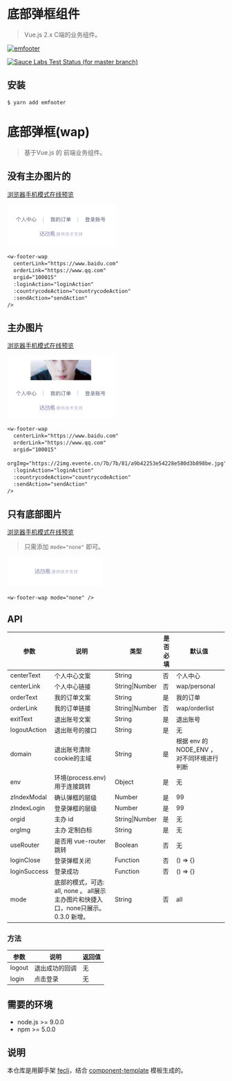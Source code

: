 # 底部弹框组件

> Vue.js 2.x C端的业务组件。

[![emfooter](https://img.shields.io/npm/v/emfooter.svg?style=flat-square)](https://www.npmjs.org/package/emfooter)

[![Sauce Labs Test Status (for master branch)](https://badges.herokuapp.com/browsers?googlechrome=7&firefox=7&microsoftedge=10&iexplore=9&safari=10.10)](https://saucelabs.com/u/_wmhilton)

## 安装

```
$ yarn add emfooter
```

# 底部弹框(wap)
> 基于Vue.js 的 前端业务组件。

## 没有主办图片的

[浏览器手机模式在线预览](https://output.jsbin.com/zecepul)

![只有底部图片](./img/img1.png)

``` vue
<w-footer-wap
  centerLink="https://www.baidu.com"
  orderLink="https://www.qq.com"
  orgid="100015"
  :loginAction="loginAction"
  :countrycodeAction="countrycodeAction"
  :sendAction="sendAction"
/>
```

## 主办图片

[浏览器手机模式在线预览](https://output.jsbin.com/cetuwip)

![只有底部图片](./img/img2.png)

``` vue
<w-footer-wap
  centerLink="https://www.baidu.com"
  orderLink="https://www.qq.com"
  orgid="100015"
  orgImg="https://2img.evente.cn/7b/7b/81/a9b42253e54228e580d3b898be.jpg"
  :loginAction="loginAction"
  :countrycodeAction="countrycodeAction"
  :sendAction="sendAction"
/>
```

## 只有底部图片

[浏览器手机模式在线预览](https://output.jsbin.com/jeferij)

> 只需添加 `mode="none"` 即可。

![只有底部图片](./img/img3.png)

``` vue
<w-footer-wap mode="none" />
```

## API

<table>
  <thead>
    <tr><th>参数</th><th>说明</th><th>类型</th><th>是否必填</th><th>默认值</th></tr>
  </thead>
  <tbody>
    <tr><td>centerText</td><td>个人中心文案</td><td>String</td><td>否</td><td>个人中心</td></tr>
    <tr><td>centerLink</td><td>个人中心链接</td><td>String|Number</td><td>否</td><td>wap/personal</td></tr>
    <tr><td>orderText</td><td>我的订单文案</td><td>String</td><td>是</td><td>我的订单</td></tr>
    <tr><td>orderLink</td><td>我的订单链接</td><td>String|Number</td><td>否</td><td>wap/orderlist</td></tr>
    <tr><td>exitText</td><td>退出账号文案</td><td>String</td><td>是</td><td>退出账号</td></tr>
    <tr><td>logoutAction</td><td>退出账号的接口</td><td>String</td><td>是</td><td>无</td></tr>
    <tr><td>domain</td><td>退出账号清除cookie的主域</td><td>String</td><td>是</td><td>根据 env 的 NODE_ENV ，对不同环境进行判断</td></tr>
    <tr><td>env</td><td>环境(process.env)用于连接跳转</td><td>Object</td><td>是</td><td>无</td></tr>
    <tr><td>zIndexModal</td><td>确认弹框的层级</td><td>Number</td><td>是</td><td>99</td></tr>
    <tr><td>zIndexLogin</td><td>登录弹框的层级</td><td>Number</td><td>是</td><td>99</td></tr>
    <tr><td>orgid</td><td>主办 id</td><td>String|Number</td><td>是</td><td>无</td></tr>
    <tr><td>orgImg</td><td>主办 定制白标</td><td>String</td><td>是</td><td>无</td></tr>
    <tr><td>useRouter</td><td>是否用 vue-router 跳转</td><td>Boolean</td><td>否</td><td>无</td></tr>
    <tr><td>loginClose</td><td>登录弹框关闭</td><td>Function</td><td>否</td><td>() => {}</td></tr>
    <tr><td>loginSuccess</td><td>登录成功</td><td>Function</td><td>否</td><td>() => {}</td></tr>
    <tr><td>mode</td><td>底部的模式，可选: all, none 。 all展示主办图片和快捷入口，none只展示。 0.3.0 新增。</td><td>String</td><td>否</td><td>all</td></tr>
  </tbody>
</table>

### 方法

|参数|说明|返回值|
|---|----|---|
|logout|退出成功的回调|无|
|login|点击登录|无|


## 需要的环境

- node.js >= 9.0.0
- npm >= 5.0.0

## 说明

本仓库是用脚手架 [fecli](https://github.com/fe6/fecli)，结合 [component-template](https://github.com/fe6/component-template) 模板生成的。
